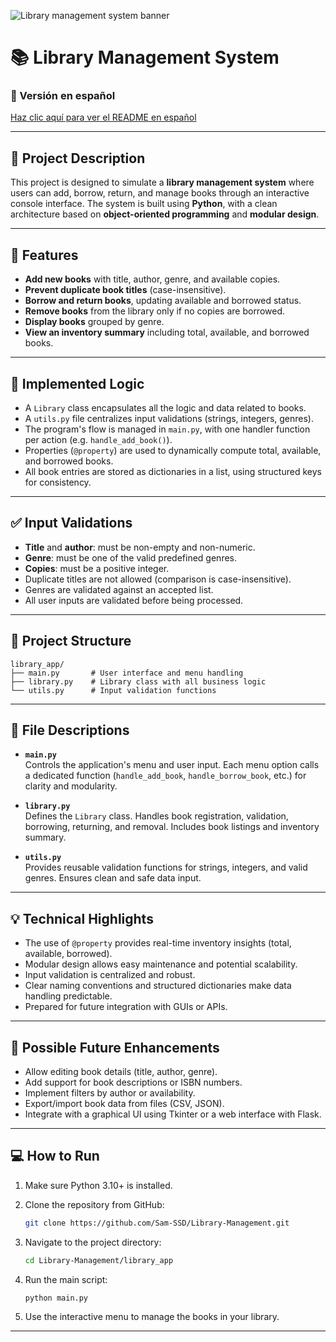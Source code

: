 ![Library management system banner](https://github.com/user-attachments/assets/b71cf61c-3eb0-41a1-820e-e84f4ca650fd)

# 📚 Library Management System

### 📘 Versión en español  
[Haz clic aquí para ver el README en español](./README.md)

---

## 📌 Project Description

This project is designed to simulate a **library management system** where users can add, borrow, return, and manage books through an interactive console interface. The system is built using **Python**, with a clean architecture based on **object-oriented programming** and **modular design**.

---

## 🎯 Features

- **Add new books** with title, author, genre, and available copies.
- **Prevent duplicate book titles** (case-insensitive).
- **Borrow and return books**, updating available and borrowed status.
- **Remove books** from the library only if no copies are borrowed.
- **Display books** grouped by genre.
- **View an inventory summary** including total, available, and borrowed books.

---

## 🧠 Implemented Logic

- A `Library` class encapsulates all the logic and data related to books.
- A `utils.py` file centralizes input validations (strings, integers, genres).
- The program's flow is managed in `main.py`, with one handler function per action (e.g. `handle_add_book()`).
- Properties (`@property`) are used to dynamically compute total, available, and borrowed books.
- All book entries are stored as dictionaries in a list, using structured keys for consistency.

---

## ✅ Input Validations

- **Title** and **author**: must be non-empty and non-numeric.
- **Genre**: must be one of the valid predefined genres.
- **Copies**: must be a positive integer.
- Duplicate titles are not allowed (comparison is case-insensitive).
- Genres are validated against an accepted list.
- All user inputs are validated before being processed.

---

## 📁 Project Structure

```
library_app/
├── main.py       # User interface and menu handling
├── library.py    # Library class with all business logic
└── utils.py      # Input validation functions
```

---

## 🧩 File Descriptions

- **`main.py`**  
  Controls the application's menu and user input. Each menu option calls a dedicated function (`handle_add_book`, `handle_borrow_book`, etc.) for clarity and modularity.

- **`library.py`**  
  Defines the `Library` class. Handles book registration, validation, borrowing, returning, and removal. Includes book listings and inventory summary.

- **`utils.py`**  
  Provides reusable validation functions for strings, integers, and valid genres. Ensures clean and safe data input.

---

## 💡 Technical Highlights

- The use of `@property` provides real-time inventory insights (total, available, borrowed).
- Modular design allows easy maintenance and potential scalability.
- Input validation is centralized and robust.
- Clear naming conventions and structured dictionaries make data handling predictable.
- Prepared for future integration with GUIs or APIs.

---

## 🚀 Possible Future Enhancements

- Allow editing book details (title, author, genre).
- Add support for book descriptions or ISBN numbers.
- Implement filters by author or availability.
- Export/import book data from files (CSV, JSON).
- Integrate with a graphical UI using Tkinter or a web interface with Flask.

---

## 💻 How to Run

1. Make sure Python 3.10+ is installed.
2. Clone the repository from GitHub:

   ```bash
   git clone https://github.com/Sam-SSD/Library-Management.git
   ```

3. Navigate to the project directory:

   ```bash
   cd Library-Management/library_app
   ```

4. Run the main script:

   ```bash
   python main.py
   ```

5. Use the interactive menu to manage the books in your library.

---
